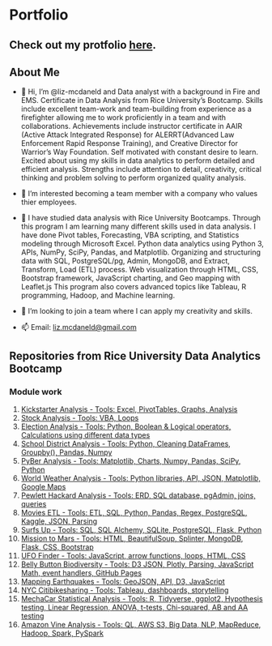 # Portfolio
## Check out my protfolio [here](https://liz-mcdaneld.github.io/Portfolio/).


## About Me
- 👋 Hi, I’m @liz-mcdaneld and Data analyst with a background in Fire and EMS. Certificate in Data Analysis from Rice University’s Bootcamp. Skills include excellent team-work and team-building from experience as a firefighter allowing me to work proficiently in a team and with collaborations. Achievements include instructor certificate in AAIR (Active Attack Integrated Response) for ALERRT(Advanced Law Enforcement Rapid Response Training), and Creative Director for Warrior’s Way Foundation. Self motivated with constant desire to learn. Excited about using my skills in data analytics to perform detailed and efficient analysis. Strengths include attention to detail, creativity, critical thinking and problem solving to perform organized quality analysis.

- 👀 I’m interested becoming a team member with a company who values thier employees.

- 🌱 I have studied data analysis with Rice University Bootcamps. Through this program I am learning many different skills used in data analysis. I have done Pivot tables, Forecasting, VBA scripting, and Statistics modeling through Microsoft Excel. Python data analytics using Python 3, APIs, NumPy, SciPy, Pandas, and Matplotlib. Organizing and structuring data with SQL, PostgreSQL/pg, Admin, MongoDB, and Extract, Transform, Load (ETL) process. Web visualization through HTML, CSS, Bootstrap framework, JavaScript charting, and Geo mapping with Leaflet.js This program also covers advanced topics like Tableau, R programming, Hadoop, and Machine learning.

- 💞️ I’m looking to join a team where I can apply my creativity and skills. 

- 📫 Email: liz.mcdaneld@gmail.com 

## Repositories from Rice University Data Analytics Bootcamp

### Module work

1. [Kickstarter Analysis - Tools: Excel, PivotTables, Graphs, Analysis](https://github.com/liz-mcdaneld/kickstarter-analysis.git)
2. [Stock Analysis - Tools: VBA, Loops](https://github.com/liz-mcdaneld/stock-analysis.git)
3. [Election Analysis - Tools: Python, Boolean & Logical operators, Calculations using different data types](https://github.com/liz-mcdaneld/Election_Analysis)
4. [School District Analysis - Tools: Python, Cleaning DataFrames, Groupby(), Pandas, Numpy](https://github.com/liz-mcdaneld/School_District_Analysis.git)
5. [PyBer Analysis - Tools: Matplotlib, Charts, Numpy, Pandas, SciPy, Python](https://github.com/liz-mcdaneld/PyBer_Analysis.git)
6. [World Weather Analysis - Tools: Python libraries, API, JSON, Matplotlib, Google Maps](https://github.com/liz-mcdaneld/World_Weather_Analysis.git)
7. [ Pewlett Hackard Analysis - Tools: ERD, SQL database, pgAdmin, joins, queries](https://github.com/liz-mcdaneld/Pewlett-Hackard-Analysis)
8. [ Movies ETL - Tools: ETL, SQL, Python, Pandas, Regex, PostgreSQL, Kaggle, JSON, Parsing](https://github.com/liz-mcdaneld/Movies-ETL)
9. [ Surfs Up - Tools: SQL, SQL Alchemy, SQLite, PostgreSQL, Flask, Python](https://github.com/liz-mcdaneld/surfs_up)
10. [ Mission to Mars - Tools: HTML, BeautifulSoup, Splinter, MongoDB, Flask, CSS, Bootstrap](https://github.com/liz-mcdaneld/Mission-to-Mars)
11. [ UFO Finder - Tools: JavaScript, arrow functions, loops, HTML, CSS](https://github.com/liz-mcdaneld/UFOs)
12. [ Belly Button Biodiversity - Tools: D3 JSON, Plotly, Parsing, JavaScript Math, event handlers, GitHub Pages](https://github.com/liz-mcdaneld/plotly_deployment)
13. [ Mapping Earthquakes - Tools: GeoJSON, API, D3, JavaScript](https://github.com/liz-mcdaneld/Mapping_Earthquakes)
14. [ NYC Citibikesharing - Tools: Tableau, dashboards, storytelling](https://github.com/liz-mcdaneld/Bikesharing)
15. [ MechaCar Statistical Analysis - Tools: R, Tidyverse, ggplot2, Hypothesis testing, Linear Regression, ANOVA, t-tests, Chi-squared, AB and AA testing](https://github.com/liz-mcdaneld/MechaCar_Statistical_Analysis)
16. [ Amazon Vine Analysis - Tools: QL, AWS S3, Big Data, NLP, MapReduce, Hadoop, Spark, PySpark](https://github.com/liz-mcdaneld/Amazon_Vine_Analysis)
